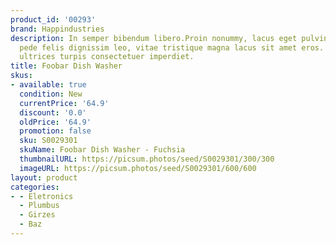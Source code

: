 ```yaml
---
product_id: '00293'
brand: Happindustries
description: In semper bibendum libero.Proin nonummy, lacus eget pulvinar lacinia,
  pede felis dignissim leo, vitae tristique magna lacus sit amet eros. Donec sed ipsum
  ultrices turpis consectetuer imperdiet.
title: Foobar Dish Washer
skus:
- available: true
  condition: New
  currentPrice: '64.9'
  discount: '0.0'
  oldPrice: '64.9'
  promotion: false
  sku: S0029301
  skuName: Foobar Dish Washer - Fuchsia
  thumbnailURL: https://picsum.photos/seed/S0029301/300/300
  imageURL: https://picsum.photos/seed/S0029301/600/600
layout: product
categories:
- - Eletronics
  - Plumbus
  - Girzes
  - Baz
---
```

